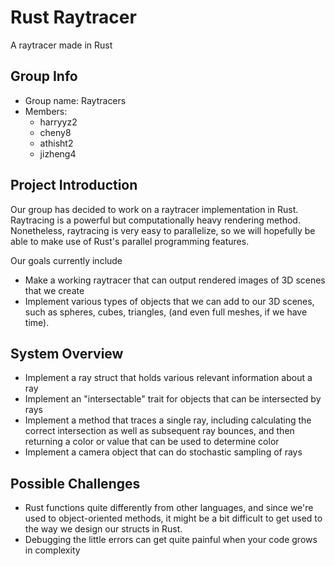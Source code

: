 # Rust Raytracer
A raytracer made in Rust

## Group Info
* Group name: Raytracers
* Members:
  * harryyz2
  * cheny8
  * athisht2
  * jizheng4

## Project Introduction
Our group has decided to work on a raytracer implementation in Rust. Raytracing is a powerful but computationally heavy rendering method. Nonetheless, raytracing is very easy to parallelize, so we will hopefully be able to make use of Rust's parallel programming features.

Our goals currently include
* Make a working raytracer that can output rendered images of 3D scenes that we create
* Implement various types of objects that we can add to our 3D scenes, such as spheres, cubes, triangles, (and even full meshes, if we have time).

## System Overview
* Implement a ray struct that holds various relevant information about a ray
* Implement an "intersectable" trait for objects that can be intersected by rays
* Implement a method that traces a single ray, including calculating the correct intersection as well as subsequent ray bounces, and then returning a color or value that can be used to determine color
* Implement a camera object that can do stochastic sampling of rays

## Possible Challenges
* Rust functions quite differently from other languages, and since we're used to object-oriented methods, it might be a bit difficult to get used to the way we design our structs in Rust.
* Debugging the little errors can get quite painful when your code grows in complexity
